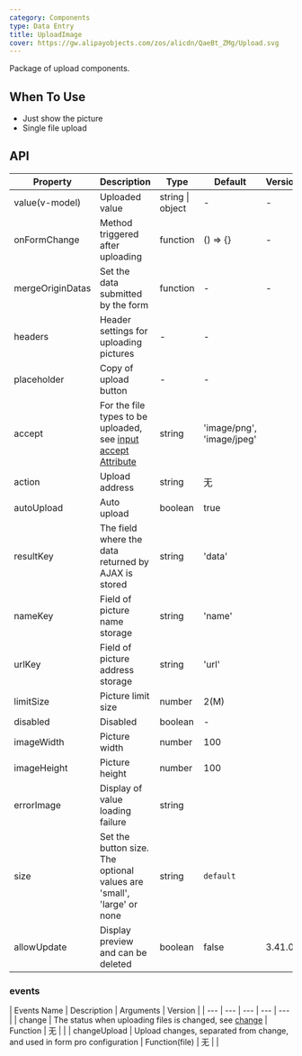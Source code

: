```yaml
---
category: Components
type: Data Entry
title: UploadImage
cover: https://gw.alipayobjects.com/zos/alicdn/QaeBt_ZMg/Upload.svg
---
```


Package of upload components.

## When To Use

- Just show the picture
- Single file upload

## API

| Property | Description | Type | Default | Version |
| --- | --- | --- | --- | --- |
| value(v-model) | Uploaded value | string \| object | - | - |
| onFormChange | Method triggered after uploading | function | () => {} | - |
| mergeOriginDatas | Set the data submitted by the form | function | - | - |
| headers | Header settings for uploading pictures | - | - |  |
| placeholder | Copy of upload button | - | - |  |
| accept | For the file types to be uploaded, see [input accept Attribute](https://developer.mozilla.org/en-US/docs/Web/HTML/Element/input/file#accept) | string | 'image/png', 'image/jpeg' |  |
| action | Upload address | string | 无 |  |
| autoUpload | Auto upload | boolean | true |  |
| resultKey | The field where the data returned by AJAX is stored | string | 'data' |  |
| nameKey | Field of picture name storage | string | 'name' |  |
| urlKey | Field of picture address storage | string | 'url' |  |
| limitSize | Picture limit size | number | 2(M) |  |
| disabled | Disabled | boolean | - |  |
| imageWidth | Picture width | number | 100 |  |
| imageHeight | Picture height | number | 100 |  |
| errorImage | Display of value loading failure | string |  |  |
| size | Set the button size. The optional values are 'small', 'large' or none | string | `default` |  |
| allowUpdate | Display preview and can be deleted | boolean | false | 3.41.0 |

### events

| Events Name | Description | Arguments | Version |
| --- | --- | --- | --- | --- |
| change | The status when uploading files is changed, see [change](#change) | Function | 无 |  |
| changeUpload | Upload changes, separated from change, and used in form pro configuration | Function(file) | 无 |  |
